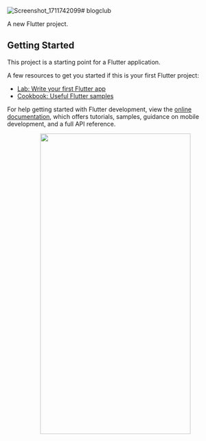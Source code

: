 ![Screenshot_1711742099](https://github.com/MohaddeseSandoghdar/blogclub/assets/59332788/152f9b67-c93c-4ca5-a886-c1442e7d52f3)# blogclub

A new Flutter project.

## Getting Started

This project is a starting point for a Flutter application.

A few resources to get you started if this is your first Flutter project:

- [Lab: Write your first Flutter app](https://docs.flutter.dev/get-started/codelab)
- [Cookbook: Useful Flutter samples](https://docs.flutter.dev/cookbook)

For help getting started with Flutter development, view the
[online documentation](https://docs.flutter.dev/), which offers tutorials,
samples, guidance on mobile development, and a full API reference.
<p align="center" >
<img src="https://github.com/MohaddeseSandoghdar/blogclub/assets/59332788/85718cf1-2e6f-4670-8e30-59c942e81ea2" width="350" height="700"/>

</p>
